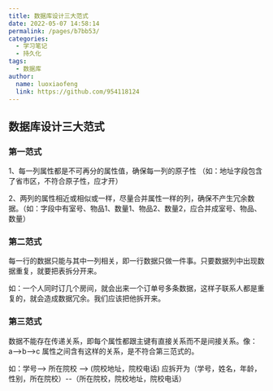 ```yaml
---
title: 数据库设计三大范式
date: 2022-05-07 14:58:14
permalink: /pages/b7bb53/
categories:
  - 学习笔记
  - 持久化
tags:
  - 数据库
author: 
  name: luoxiaofeng
  link: https://github.com/954118124
---
```

## 数据库设计三大范式

### 第一范式

1、每一列属性都是不可再分的属性值，确保每一列的原子性 （如：地址字段包含了省市区，不符合原子性，应才开）

2、两列的属性相近或相似或一样，尽量合并属性一样的列，确保不产生冗余数据。（如：字段中有室号、物品1、数量1、物品2、数量2，应合并成室号、物品、数量）

### 第二范式

每一行的数据只能与其中一列相关，即一行数据只做一件事。只要数据列中出现数据重复，就要把表拆分开来。

如：一个人同时订几个房间，就会出来一个订单号多条数据，这样子联系人都是重复的，就会造成数据冗余。我们应该把他拆开来。

### 第三范式

数据不能存在传递关系，即每个属性都跟主键有直接关系而不是间接关系。像：a--\>b--\>c 属性之间含有这样的关系，是不符合第三范式的。

如：学号--\> 所在院校 --\> (院校地址，院校电话) 应拆开为（学号，姓名，年龄，性别，所在院校）--（所在院校，院校地址，院校电话）